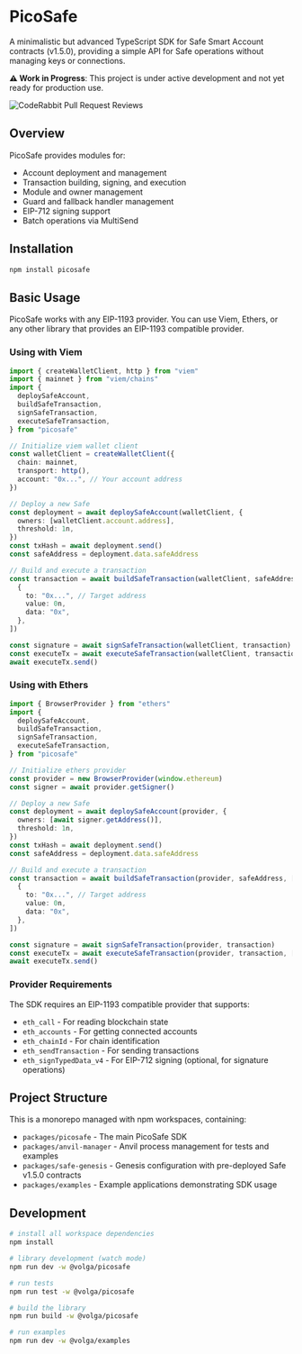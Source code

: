# PicoSafe

A minimalistic but advanced TypeScript SDK for Safe Smart Account contracts (v1.5.0), providing a simple API for Safe operations without managing keys or connections.

**⚠️ Work in Progress**: This project is under active development and not yet ready for production use.

![CodeRabbit Pull Request Reviews](https://img.shields.io/coderabbit/prs/github/volga-sh/picosafe)

## Overview

PicoSafe provides modules for:

- Account deployment and management
- Transaction building, signing, and execution
- Module and owner management
- Guard and fallback handler management
- EIP-712 signing support
- Batch operations via MultiSend

## Installation

```bash
npm install picosafe
```

## Basic Usage

PicoSafe works with any EIP-1193 provider. You can use Viem, Ethers, or any other library that provides an EIP-1193 compatible provider.

### Using with Viem

```typescript
import { createWalletClient, http } from "viem"
import { mainnet } from "viem/chains"
import {
  deploySafeAccount,
  buildSafeTransaction,
  signSafeTransaction,
  executeSafeTransaction,
} from "picosafe"

// Initialize viem wallet client
const walletClient = createWalletClient({
  chain: mainnet,
  transport: http(),
  account: "0x...", // Your account address
})

// Deploy a new Safe
const deployment = await deploySafeAccount(walletClient, {
  owners: [walletClient.account.address],
  threshold: 1n,
})
const txHash = await deployment.send()
const safeAddress = deployment.data.safeAddress

// Build and execute a transaction
const transaction = await buildSafeTransaction(walletClient, safeAddress, [
  {
    to: "0x...", // Target address
    value: 0n,
    data: "0x",
  },
])

const signature = await signSafeTransaction(walletClient, transaction)
const executeTx = await executeSafeTransaction(walletClient, transaction, [signature])
await executeTx.send()
```

### Using with Ethers

```typescript
import { BrowserProvider } from "ethers"
import {
  deploySafeAccount,
  buildSafeTransaction,
  signSafeTransaction,
  executeSafeTransaction,
} from "picosafe"

// Initialize ethers provider
const provider = new BrowserProvider(window.ethereum)
const signer = await provider.getSigner()

// Deploy a new Safe
const deployment = await deploySafeAccount(provider, {
  owners: [await signer.getAddress()],
  threshold: 1n,
})
const txHash = await deployment.send()
const safeAddress = deployment.data.safeAddress

// Build and execute a transaction
const transaction = await buildSafeTransaction(provider, safeAddress, [
  {
    to: "0x...", // Target address
    value: 0n,
    data: "0x",
  },
])

const signature = await signSafeTransaction(provider, transaction)
const executeTx = await executeSafeTransaction(provider, transaction, [signature])
await executeTx.send()
```

### Provider Requirements

The SDK requires an EIP-1193 compatible provider that supports:
- `eth_call` - For reading blockchain state
- `eth_accounts` - For getting connected accounts
- `eth_chainId` - For chain identification
- `eth_sendTransaction` - For sending transactions
- `eth_signTypedData_v4` - For EIP-712 signing (optional, for signature operations)

## Project Structure

This is a monorepo managed with npm workspaces, containing:

- `packages/picosafe` - The main PicoSafe SDK
- `packages/anvil-manager` - Anvil process management for tests and examples
- `packages/safe-genesis` - Genesis configuration with pre-deployed Safe v1.5.0 contracts
- `packages/examples` - Example applications demonstrating SDK usage

## Development

```bash
# install all workspace dependencies
npm install

# library development (watch mode)
npm run dev -w @volga/picosafe

# run tests
npm run test -w @volga/picosafe

# build the library
npm run build -w @volga/picosafe

# run examples
npm run dev -w @volga/examples
```
